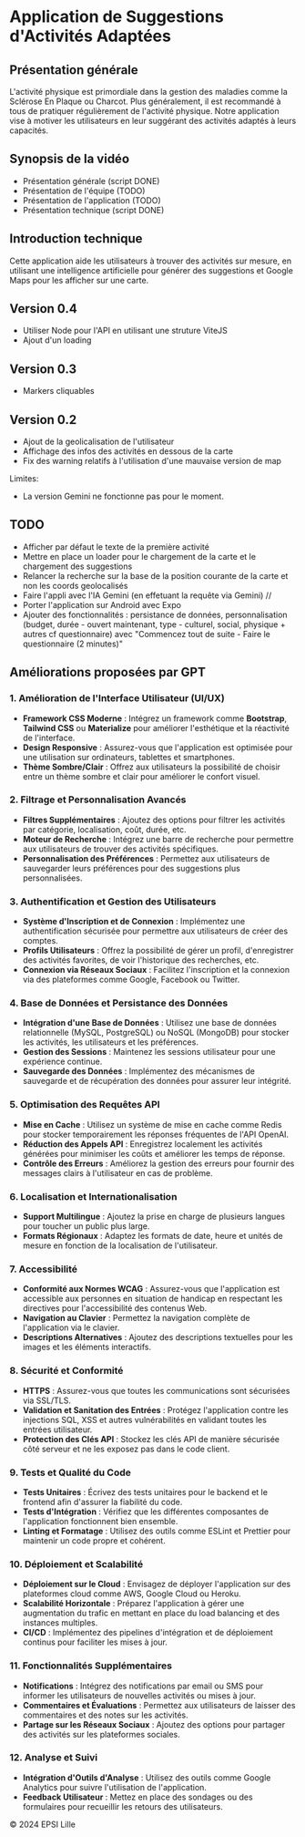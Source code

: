 # Application de Suggestions d'Activités Adaptées

## Présentation générale

L'activité physique est primordiale dans la gestion des maladies comme la Sclérose En Plaque ou Charcot. Plus généralement, il est recommandé à tous de pratiquer régulièrement de l'activité physique. Notre application vise à motiver les utilisateurs en leur suggérant des activités adaptés à leurs capacités.

## Synopsis de la vidéo

- Présentation générale (script DONE)
- Présentation de l'équipe (TODO)
- Présentation de l'application (TODO)
- Présentation technique (script DONE)

## Introduction technique

Cette application aide les utilisateurs à trouver des activités sur mesure, en utilisant une intelligence artificielle pour générer des suggestions et Google Maps pour les afficher sur une carte.

## Version 0.4

- Utiliser Node pour l'API en utilisant une struture ViteJS
- Ajout d'un loading

## Version 0.3

- Markers cliquables

## Version 0.2

- Ajout de la geolicalisation de l'utilisateur
- Affichage des infos des activités en dessous de la carte
- Fix des warning relatifs à l'utilisation d'une mauvaise version de map

Limites:
- La version Gemini ne fonctionne pas pour le moment.

## TODO

- Afficher par défaut le texte de la première activité
- Mettre en place un loader pour le chargement de la carte et le chargement des suggestions
- Relancer la recherche sur la base de la position courante de la carte et non les coords geolocalisés
- Faire l'appli avec l'IA Gemini (en effetuant la requête via Gemini)
//
- Porter l'application sur Android avec Expo
- Ajouter des fonctionnalités : persistance de données, personnalisation (budget, durée - ouvert maintenant, type - culturel, social, physique + autres cf questionnaire) avec "Commencez tout de suite - Faire le questionnaire (2 minutes)"

## Améliorations proposées par GPT

### 1. Amélioration de l'Interface Utilisateur (UI/UX)

- **Framework CSS Moderne** : Intégrez un framework comme **Bootstrap**, **Tailwind CSS** ou **Materialize** pour améliorer l'esthétique et la réactivité de l'interface.
- **Design Responsive** : Assurez-vous que l'application est optimisée pour une utilisation sur ordinateurs, tablettes et smartphones.
- **Thème Sombre/Clair** : Offrez aux utilisateurs la possibilité de choisir entre un thème sombre et clair pour améliorer le confort visuel.

### 2. Filtrage et Personnalisation Avancés

- **Filtres Supplémentaires** : Ajoutez des options pour filtrer les activités par catégorie, localisation, coût, durée, etc.
- **Moteur de Recherche** : Intégrez une barre de recherche pour permettre aux utilisateurs de trouver des activités spécifiques.
- **Personnalisation des Préférences** : Permettez aux utilisateurs de sauvegarder leurs préférences pour des suggestions plus personnalisées.

### 3. Authentification et Gestion des Utilisateurs

- **Système d'Inscription et de Connexion** : Implémentez une authentification sécurisée pour permettre aux utilisateurs de créer des comptes.
- **Profils Utilisateurs** : Offrez la possibilité de gérer un profil, d'enregistrer des activités favorites, de voir l'historique des recherches, etc.
- **Connexion via Réseaux Sociaux** : Facilitez l'inscription et la connexion via des plateformes comme Google, Facebook ou Twitter.

### 4. Base de Données et Persistance des Données

- **Intégration d'une Base de Données** : Utilisez une base de données relationnelle (MySQL, PostgreSQL) ou NoSQL (MongoDB) pour stocker les activités, les utilisateurs et les préférences.
- **Gestion des Sessions** : Maintenez les sessions utilisateur pour une expérience continue.
- **Sauvegarde des Données** : Implémentez des mécanismes de sauvegarde et de récupération des données pour assurer leur intégrité.

### 5. Optimisation des Requêtes API

- **Mise en Cache** : Utilisez un système de mise en cache comme Redis pour stocker temporairement les réponses fréquentes de l'API OpenAI.
- **Réduction des Appels API** : Enregistrez localement les activités générées pour minimiser les coûts et améliorer les temps de réponse.
- **Contrôle des Erreurs** : Améliorez la gestion des erreurs pour fournir des messages clairs à l'utilisateur en cas de problème.

### 6. Localisation et Internationalisation

- **Support Multilingue** : Ajoutez la prise en charge de plusieurs langues pour toucher un public plus large.
- **Formats Régionaux** : Adaptez les formats de date, heure et unités de mesure en fonction de la localisation de l'utilisateur.

### 7. Accessibilité

- **Conformité aux Normes WCAG** : Assurez-vous que l'application est accessible aux personnes en situation de handicap en respectant les directives pour l'accessibilité des contenus Web.
- **Navigation au Clavier** : Permettez la navigation complète de l'application via le clavier.
- **Descriptions Alternatives** : Ajoutez des descriptions textuelles pour les images et les éléments interactifs.

### 8. Sécurité et Conformité

- **HTTPS** : Assurez-vous que toutes les communications sont sécurisées via SSL/TLS.
- **Validation et Sanitation des Entrées** : Protégez l'application contre les injections SQL, XSS et autres vulnérabilités en validant toutes les entrées utilisateur.
- **Protection des Clés API** : Stockez les clés API de manière sécurisée côté serveur et ne les exposez pas dans le code client.

### 9. Tests et Qualité du Code

- **Tests Unitaires** : Écrivez des tests unitaires pour le backend et le frontend afin d'assurer la fiabilité du code.
- **Tests d'Intégration** : Vérifiez que les différentes composantes de l'application fonctionnent bien ensemble.
- **Linting et Formatage** : Utilisez des outils comme ESLint et Prettier pour maintenir un code propre et cohérent.

### 10. Déploiement et Scalabilité

- **Déploiement sur le Cloud** : Envisagez de déployer l'application sur des plateformes cloud comme AWS, Google Cloud ou Heroku.
- **Scalabilité Horizontale** : Préparez l'application à gérer une augmentation du trafic en mettant en place du load balancing et des instances multiples.
- **CI/CD** : Implémentez des pipelines d'intégration et de déploiement continus pour faciliter les mises à jour.

### 11. Fonctionnalités Supplémentaires

- **Notifications** : Intégrez des notifications par email ou SMS pour informer les utilisateurs de nouvelles activités ou mises à jour.
- **Commentaires et Évaluations** : Permettez aux utilisateurs de laisser des commentaires et des notes sur les activités.
- **Partage sur les Réseaux Sociaux** : Ajoutez des options pour partager des activités sur les plateformes sociales.

### 12. Analyse et Suivi

- **Intégration d'Outils d'Analyse** : Utilisez des outils comme Google Analytics pour suivre l'utilisation de l'application.
- **Feedback Utilisateur** : Mettez en place des sondages ou des formulaires pour recueillir les retours des utilisateurs.

© 2024 EPSI Lille